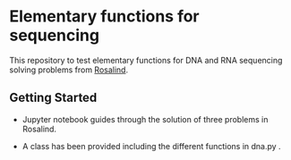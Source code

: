 # Elementary functions for sequencing

This repository to test elementary functions for DNA and RNA sequencing solving problems from [Rosalind](http://rosalind.info/problems/locations/).

## Getting Started

- Jupyter notebook guides through the solution of three problems in Rosalind. 

- A class has been provided including the different functions in dna.py  .


